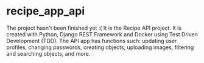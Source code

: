 # recipe_app_api
The project hasn't been finished yet :(
It is the Recipe API project.
It is created with Python, Django REST Framework and Docker using Test Driven Development (TDD).
The API app has functions such:  updating user profiles, changing passwords, creating objects, uploading images, filtering and searching objects, and more.
